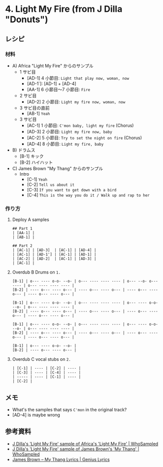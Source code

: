 # 4. Light My Fire (from J Dilla "Donuts")

## レシピ

### 材料

* A) Africa "Light My Fire" からのサンプル
    * 1 サビ目
        * [AD-1] 4 小節目: `Light that play now, woman, now`
        * [AD-1`]: [AD-1] + [AD-4]
        * [AA-1] 6 小節目〜7 小節目: `Fire`
    * 2 サビ目
        * [AD-2] 2 小節目: `Light my fire now, woman, now`
    * 3 サビ目の直前
        * [AB-1] `Yeah`
    * 3 サビ目
        * [AC-1] 1 小節目: `C'mon baby, light my fire` (Chorus)
        * [AD-3] 2 小節目: `Light my fire now, baby`
        * [AC-2] 5 小節目: `Try to set the night on fire` (Chorus)
        * [AD-4] 8 小節目: `Light my fire, baby`
* B) ドラムス
    * [B-1] キック
    * [B-2] ハイハット
* C) James Brown "My Thang" からのサンプル
    * Intro
        * [C-1] `Yeah`
        * [C-2] `Tell us about it`
        * [C-3] `If you want to get down with a bird`
        * [C-4] `This is the way you do it / Walk up and rap to her`

### 作り方

1. Deploy A samples
    ```
    ## Part 1
    | [AA-1] |
    | [AB-1] |
    
    ## Part 2
    | [AC-1] | [AD-3]  | [AC-1] | [AD-4] |
    | [AC-1] | [AD-1'] | [AC-1] | [AD-1] |
    | [AC-2] | [AD-2]  | [AC-1] | [AD-3] |
    | [AC-1] |
    ```
2. Overdub B Drums on `1.`
    ```
    [B-1] | o--- ---- o-o- --o- | o--- ---- ---- ---- | o--- --o- o--- ---- | o--- ---- ---- ---- |
    [B-2] | ---- o--- ---- o--- | ---- o--- ---- o--- | ---- o--- ---- o--- | ---- o--- ---- o--- |
    
    [B-1] | o--- ---- o-o- --o- | o--- ---- ---- ---- | o--- ---- o-o- --o- | o--- ---- ---- ---- |
    [B-2] | ---- o--- ---- o--- | ---- o--- ---- o--- | ---- o--- ---- o--- | ---- o--- ---- o--- |
    
    [B-1] | o--- ---- o-o- --o- | o--- ---- ---- ---- | o--- ---- o-o- --o- | o--- ---- ---- ---- |
    [B-2] | ---- o--- ---- o--- | ---- o--- ---- o--- | ---- o--- ---- o--- | ---- o--- ---- o--- |
    
    [B-1] | o--- ---- o-o- --o- |
    [B-2] | ---- o--- ---- o--- |
    ```
3. Overdub C vocal stubs on `2.`
    ```
    | [C-1] | ---- | [C-2] | ---- |
    | [C-3] | ---- | [C-4] | ---- |
    | ----- | ---- | [C-1] | ---- |
    | [C-2] |
    ```
    
## メモ

* What's the samples that says `C'mon` in the original track?
* [AD-4] is maybe wrong
    
## 参考資料

* [J Dilla's 'Light My Fire' sample of Africa's 'Light My Fire' \| WhoSampled](https://www.whosampled.com/sample/20961/J-Dilla-Light-My-Fire-Africa-Light-My-Fire/)
* [J Dilla's 'Light My Fire' sample of James Brown's 'My Thang' \| WhoSampled](https://www.whosampled.com/sample/62984/J-Dilla-Light-My-Fire-James-Brown-My-Thang/)
* [James Brown – My Thang Lyrics \| Genius Lyrics](https://genius.com/James-brown-my-thang-lyrics)
